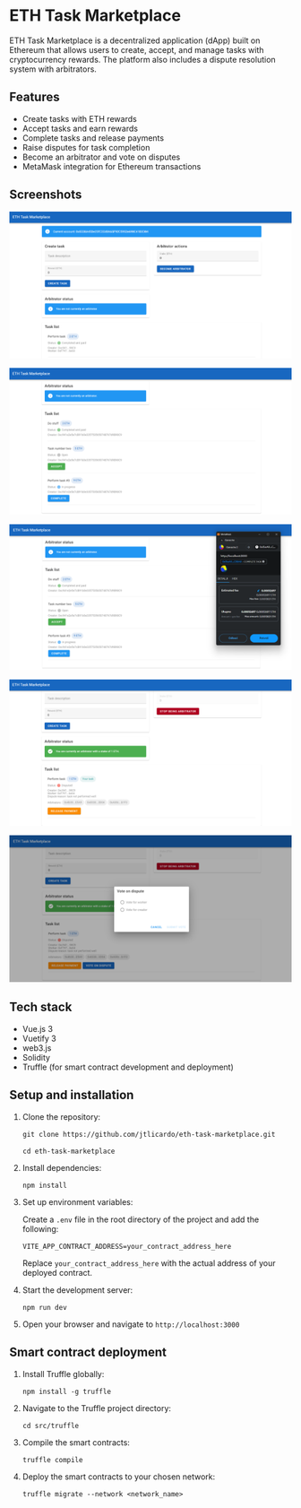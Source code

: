 # ETH Task Marketplace

ETH Task Marketplace is a decentralized application (dApp) built on Ethereum that allows users to create, accept, and manage tasks with cryptocurrency rewards. The platform also includes a dispute resolution system with arbitrators.

## Features

- Create tasks with ETH rewards
- Accept tasks and earn rewards
- Complete tasks and release payments
- Raise disputes for task completion
- Become an arbitrator and vote on disputes
- MetaMask integration for Ethereum transactions

## Screenshots

![image](./screenshots/5.png)

![image](./screenshots/1.png)

![image](./screenshots/2.png)

![image](./screenshots/3.png)

![image](./screenshots/4.png)

## Tech stack

- Vue.js 3
- Vuetify 3
- web3.js
- Solidity
- Truffle (for smart contract development and deployment)

## Setup and installation

1. Clone the repository:

   ```
   git clone https://github.com/jtlicardo/eth-task-marketplace.git
   ```
   ```
   cd eth-task-marketplace
   ```

2. Install dependencies:

   ```
   npm install
   ```

3. Set up environment variables:

   Create a `.env` file in the root directory of the project and add the following:

   ```
   VITE_APP_CONTRACT_ADDRESS=your_contract_address_here
   ```

   Replace `your_contract_address_here` with the actual address of your deployed contract.

4. Start the development server:

   ```
   npm run dev
   ```

5. Open your browser and navigate to `http://localhost:3000`

## Smart contract deployment

1. Install Truffle globally:

   ```
   npm install -g truffle
   ```

2. Navigate to the Truffle project directory:

   ```
   cd src/truffle
   ```

3. Compile the smart contracts:

   ```
   truffle compile
   ```

4. Deploy the smart contracts to your chosen network:
   ```
   truffle migrate --network <network_name>
   ```

